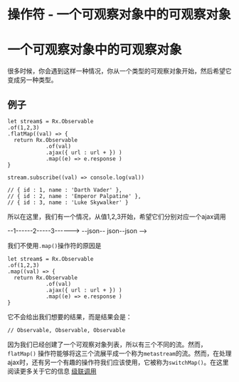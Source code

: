 # 操作符 - 一个可观察对象中的可观察对象

# 一个可观察对象中的可观察对象

很多时候，你会遇到这样一种情况，你从一个类型的可观察对象开始，然后希望它变成另一种类型。

## 例子

```
let stream$ = Rx.Observable
.of(1,2,3)
.flatMap((val) => {
  return Rx.Observable
            .of(val)
            .ajax({ url : url + }) )
            .map((e) => e.response ) 
}

stream.subscribe((val) => console.log(val))

// { id : 1, name : 'Darth Vader' }, 
// { id : 2, name : 'Emperor Palpatine' },
// { id : 3, name : 'Luke Skywalker' } 
```

所以在这里，我们有一个情况，从值1,2,3开始，希望它们分别对应一个ajax调用

--1------2-----3------> --json-- json--json -->

我们不使用`.map()`操作符的原因是

```
let stream$ = Rx.Observable
.of(1,2,3)
.map((val) => {
  return Rx.Observable
            .of(val)
            .ajax({ url : url + }) )
            .map((e) => e.response ) 
} 
```

它不会给出我们想要的结果，而是结果会是：

```
// Observable, Observable, Observable 
```

因为我们已经创建了一个可观察对象列表，所以有三个不同的流。然而，`flatMap()` 操作符能够将这三个流展平成一个称为`metastream`的流。然而，在处理ajax时，还有另一个有趣的操作符我们应该使用，它被称为`switchMap()`。在这里阅读更多关于它的信息 [级联调用](cascading-calls.html)
